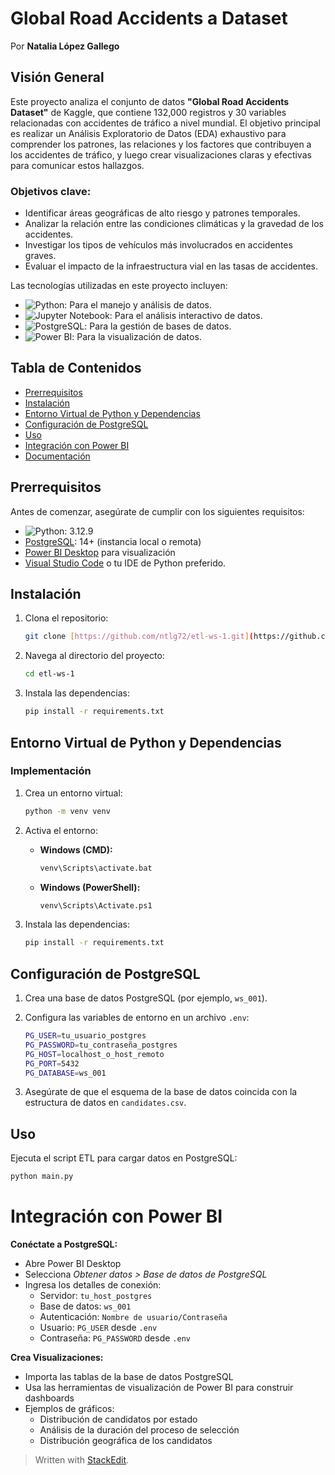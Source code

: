 # Global Road Accidents a Dataset
Por **Natalia López Gallego**

## Visión General

Este proyecto analiza el conjunto de datos **"Global Road Accidents Dataset"** de Kaggle, que contiene 132,000 registros y 30 variables relacionadas con accidentes de tráfico a nivel mundial. El objetivo principal es realizar un Análisis Exploratorio de Datos (EDA) exhaustivo para comprender los patrones, las relaciones y los factores que contribuyen a los accidentes de tráfico, y luego crear visualizaciones claras y efectivas para comunicar estos hallazgos.  

### Objetivos clave:  
- Identificar áreas geográficas de alto riesgo y patrones temporales.  
- Analizar la relación entre las condiciones climáticas y la gravedad de los accidentes.  
- Investigar los tipos de vehículos más involucrados en accidentes graves.  
- Evaluar el impacto de la infraestructura vial en las tasas de accidentes.  

Las tecnologías utilizadas en este proyecto incluyen:

- ![Python](https://img.shields.io/badge/python-3670A0?style=for-the-badge&logo=python&logoColor=ffdd54): Para el manejo y análisis de datos.
- ![Jupyter Notebook](https://img.shields.io/badge/Jupyter%20Notebook-F37626?style=flat-square&logo=jupyter&logoColor=white): Para el análisis interactivo de datos.
- ![PostgreSQL](https://img.shields.io/badge/PostgreSQL-4169E1?style=for-the-badge&logo=postgresql&logoColor=white): Para la gestión de bases de datos.
- ![Power BI](https://img.shields.io/badge/Power_BI-F2C811?style=for-the-badge&logo=powerbi&logoColor=black): Para la visualización de datos.

## Tabla de Contenidos

- [Prerrequisitos](#prerrequisitos)
- [Instalación](#instalación)
- [Entorno Virtual de Python y Dependencias](#entorno-virtual-de-python--dependencias)
- [Configuración de PostgreSQL](#configuración-de-postgresql)
- [Uso](#uso)
- [Integración con Power BI](#integración-con-power-bi)
- [Documentación](#documentación)

## Prerrequisitos

Antes de comenzar, asegúrate de cumplir con los siguientes requisitos:

- ![Python](https://img.shields.io/badge/Python-3776AB?logo=python&logoColor=fff): 3.12.9
- [PostgreSQL](https://www.postgresql.org/download/): 14+ (instancia local o remota)
- [Power BI Desktop](https://powerbi.microsoft.com/desktop/) para visualización
- [Visual Studio Code](https://code.visualstudio.com/) o tu IDE de Python preferido.

## Instalación

1. Clona el repositorio:

    ```bash
    git clone [https://github.com/ntlg72/etl-ws-1.git](https://github.com/ntlg72/etl-ws-1.git)
    ```

2. Navega al directorio del proyecto:

    ```bash
    cd etl-ws-1
    ```

3. Instala las dependencias:

    ```bash
    pip install -r requirements.txt
    ```

## Entorno Virtual de Python y Dependencias

### Implementación

1. Crea un entorno virtual:

    ```bash
    python -m venv venv
    ```

2. Activa el entorno:

    - **Windows (CMD):**

        ```bash
        venv\Scripts\activate.bat
        ```

    - **Windows (PowerShell):**

        ```bash
        venv\Scripts\Activate.ps1
        ```

3. Instala las dependencias:

    ```bash
    pip install -r requirements.txt
    ```

## Configuración de PostgreSQL

1. Crea una base de datos PostgreSQL (por ejemplo, `ws_001`).
2. Configura las variables de entorno en un archivo `.env`:

    ```bash
    PG_USER=tu_usuario_postgres
    PG_PASSWORD=tu_contraseña_postgres
    PG_HOST=localhost_o_host_remoto
    PG_PORT=5432
    PG_DATABASE=ws_001
    ```

3. Asegúrate de que el esquema de la base de datos coincida con la estructura de datos en `candidates.csv`.

## Uso

Ejecuta el script ETL para cargar datos en PostgreSQL:

```bash
python main.py
```

# Integración con Power BI

**Conéctate a PostgreSQL:**

-   Abre Power BI Desktop
-   Selecciona _Obtener datos > Base de datos de PostgreSQL_
-   Ingresa los detalles de conexión:
    -   Servidor: `tu_host_postgres`
    -   Base de datos: `ws_001`
    -   Autenticación: `Nombre de usuario/Contraseña`
    -   Usuario: `PG_USER` desde `.env`
    -   Contraseña: `PG_PASSWORD` desde `.env`

**Crea Visualizaciones:**

-   Importa las tablas de la base de datos PostgreSQL
-   Usa las herramientas de visualización de Power BI para construir dashboards
-   Ejemplos de gráficos:
    -   Distribución de candidatos por estado
    -   Análisis de la duración del proceso de selección
    -   Distribución geográfica de los candidatos
    
> Written with [StackEdit](https://stackedit.io/).
